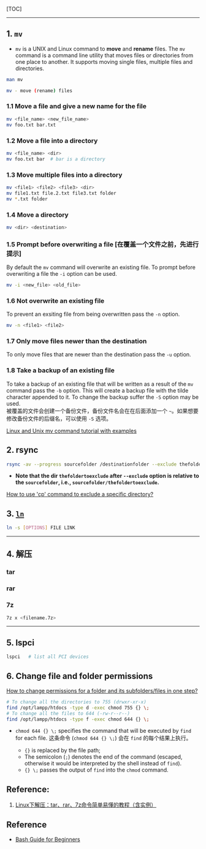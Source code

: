 [TOC]

---

## 1. `mv`

* `mv` is a UNIX and Linux command to **move** and **rename** files.
The `mv` command is a command line utility that moves files or directories from one place to another. 
It supports moving single files, multiple files and directories.
```bash
man mv

mv - move (rename) files
```

### 1.1 Move a file and give a new name for the file
```bash
mv <file_name> <new_file_name>
mv foo.txt bar.txt
```

### 1.2 Move a file into a directory
```bash
mv <file_name> <dir>
mv foo.txt bar  # bar is a directory
```

### 1.3 Move multiple files into a directory
```bash
mv <file1> <file2> <file3> <dir>
mv file1.txt file.2.txt file3.txt folder
mv *.txt folder
```

### 1.4 Move a directory
```bash
mv <dir> <destination>
```

### 1.5 Prompt before overwriting a file [在覆盖一个文件之前，先进行提示]
By default the `mv` command will overwrite an existing file.
To prompt before overwriting a file the `-i` option can be used.
```bash
mv -i <new_file> <old_file>
```

### 1.6 Not overwrite an existing file
To prevent an exsiting file from being overwritten pass the `-n` option.
```bash
mv -n <file1> <file2>
```

### 1.7 Only move files newer than the destination
To only move files that are newer than the destination pass the `-u` option.

### 1.8 Take a backup of an existing file
To take a backup of an existing file that will be written as a result of the `mv` command pass the `-b` option. 
This will create a backup file with the tilde character appended to it. To change the backup suffer the `-S` option may be used.         
被覆盖的文件会创建一个备份文件，备份文件名会在在后面添加一个 `~`。如果想要修改备份文件的后缀名，可以使用 `-S` 选项。

[Linux and Unix mv command tutorial with examples](https://shapeshed.com/unix-mv/)



## 2. rsync

```bash
rsync -av --progress sourcefolder /destinationfolder --exclude thefoldertoexclude --exclude anotherfoldertoexclude
```

* **Note that the dir `thefoldertoexclude` after `--exclude` option is relative to the `sourcefolder`, i.e., `sourcefolder/thefoldertoexclude`.**



[How to use 'cp' command to exclude a specific directory?](https://stackoverflow.com/questions/4585929/how-to-use-cp-command-to-exclude-a-specific-directory)



## 3. [`ln`](https://linuxize.com/post/how-to-create-symbolic-links-in-linux-using-the-ln-command/)

```bash
ln -s [OPTIONS] FILE LINK
```

---
## 4. 解压

### tar


### rar


### 7z
```bash
7z x <filename.7z>
```

---
## 5. lspci

```bash
lspci	# list all PCI devices
```



## 6. Change file and folder permissions

[How to change permissions for a folder and its subfolders/files in one step?](https://stackoverflow.com/questions/3740152/how-to-change-permissions-for-a-folder-and-its-subfolders-files-in-one-step)

```bash
# To change all the directories to 755 (drwxr-xr-x)
find /opt/lampp/htdocs -type d -exec chmod 755 {} \;
# To change all the files to 644 (-rw-r--r--)
find /opt/lampp/htdocs -type f -exec chmod 644 {} \;
```

* `chmod 644 {} \;` specifies the command that will be executed by `find` for each file. 这条命令 (`chmod 644 {} \;`) 会在 `find` 的每个结果上执行。

  * `{}` is replaced by the file path; 
  * The semicolon (`;`) denotes the end of the command (escaped, otherwise it would be interpreted by the shell instead of `find`). 
  * `{} \;` passes the output of `find` into the `chmod` command.

  

## Reference:
1. [Linux下解压：tar、rar、7z命令简单易懂的教程（含实例）](https://blog.csdn.net/AC_huang/article/details/23279641)

## Reference
* [Bash Guide for Beginners](https://tldp.org/LDP/Bash-Beginners-Guide/html/index.html)